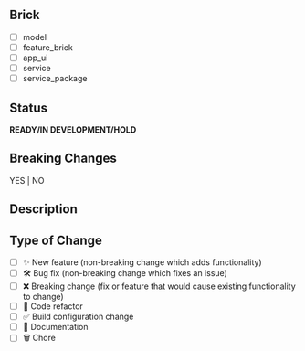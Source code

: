 <!--
  Thanks for contributing to brick!

  Provide a description of your changes below and a general summary in the title

  Please look at the following checklist to ensure that your PR can be accepted quickly:
-->

## Brick

<!--- Put an `x` in all the boxes that apply: -->

- [ ] model
- [ ] feature_brick
- [ ] app_ui
- [ ] service
- [ ] service_package

## Status

**READY/IN DEVELOPMENT/HOLD**

## Breaking Changes

YES | NO

## Description

<!--- Describe your changes in detail -->

## Type of Change

<!--- Put an `x` in all the boxes that apply: -->

- [ ] ✨ New feature (non-breaking change which adds functionality)
- [ ] 🛠️ Bug fix (non-breaking change which fixes an issue)
- [ ] ❌ Breaking change (fix or feature that would cause existing functionality to change)
- [ ] 🧹 Code refactor
- [ ] ✅ Build configuration change
- [ ] 📝 Documentation
- [ ] 🗑️ Chore

